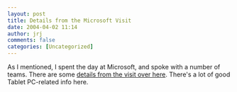 ```yaml
---
layout: post
title: Details from the Microsoft Visit
date: 2004-04-02 11:14
author: jrj
comments: false
categories: [Uncategorized]
---
```

As I mentioned, I spent the day at Microsoft, and spoke with a number of teams. There are some <a href="http://www.small-biz-advisor.com/communities/sba/blogStuff/archives/2004_03_28_archive.html#108093313502565351">details from the visit over here</a>. There's a lot of good Tablet PC-related info here.
